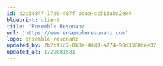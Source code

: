 ```yaml
---
id: b2c34847-17a9-487f-bdaa-cc513aba2e04
blueprint: client
title: 'Ensemble Resonanz'
url: 'https://www.ensembleresonanz.com'
logo: ensemble-resonanz
updated_by: 7b2bf1c2-0b8e-44d9-a774-98d3580bee37
updated_at: 1729081581
---
```

